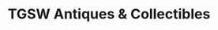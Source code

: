 ---
title: "TGSW Antiques & Collectibles"
url: /lake-oswego/tgsw-antiques-und-collectibles/
shop: Antiquitäten
---